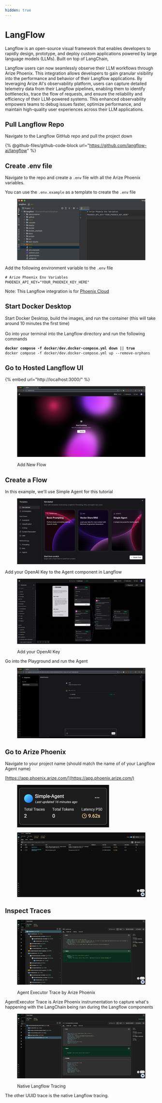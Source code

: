 ```yaml
---
hidden: true
---
```


# LangFlow

Langflow is an open-source visual framework that enables developers to rapidly design, prototype, and deploy custom applications powered by large language models (LLMs). Built on top of LangChain,

Langflow users can now seamlessly observe their LLM workflows through Arize Phoenix. This integration allows developers to gain granular visibility into the performance and behavior of their Langflow applications. By leveraging Arize AI's observability platform, users can capture detailed telemetry data from their Langflow pipelines, enabling them to identify bottlenecks, trace the flow of requests, and ensure the reliability and efficiency of their LLM-powered systems. This enhanced observability empowers teams to debug issues faster, optimize performance, and maintain high-quality user experiences across their LLM applications.

## Pull Langflow Repo

Navigate to the Langflow GitHub repo and pull the project down

{% @github-files/github-code-block url="https://github.com/langflow-ai/langflow" %}

## Create .env file

Navigate to the repo and create a `.env` file with all the Arize Phoenix variables.

You can use the `.env.example` as a template to create the `.env` file

<figure><img src="../../.gitbook/assets/image (7).png" alt=""><figcaption></figcaption></figure>

Add the following environment variable to the `.env` file

```
# Arize Phoenix Env Variables
PHOENIX_API_KEY="YOUR_PHOENIX_KEY_HERE"
```

Note: This Langflow integration is for [Phoenix](https://app.phoenix.arize.com/login/sign-up)[ Cloud](https://app.phoenix.arize.com/login/sign-up)

## Start Docker Desktop

Start Docker Desktop, build the images, and run the container (this will take around 10 minutes the first time)\
\
Go into your terminal into the Langflow directory and run the following commands

<pre><code><strong>docker compose -f docker/dev.docker-compose.yml down || true 
</strong>docker compose -f docker/dev.docker-compose.yml up --remove-orphans
</code></pre>

## Go to Hosted Langflow UI

{% embed url="http://localhost:3000/" %}

<figure><img src="../../.gitbook/assets/image (1) (1).png" alt=""><figcaption><p>Add New Flow</p></figcaption></figure>

## Create a Flow

In this example, we'll use Simple Agent for this tutorial

<figure><img src="../../.gitbook/assets/image (4).png" alt=""><figcaption></figcaption></figure>

Add your OpenAI Key to the Agent component in Langflow

<figure><img src="../../.gitbook/assets/image (5).png" alt=""><figcaption><p>Add your OpenAI Key</p></figcaption></figure>

Go into the Playground and run the Agent

<figure><img src="../../.gitbook/assets/image (3).png" alt=""><figcaption></figcaption></figure>

## Go to Arize Phoenix

Navigate to your project name (should match the name of of your Langflow Agent name)

[https://app.phoenix.arize.com/](https://app.phoenix.arize.com/)

<figure><img src="../../.gitbook/assets/image (8).png" alt=""><figcaption></figcaption></figure>

<figure><img src="../../.gitbook/assets/image (9).png" alt=""><figcaption></figcaption></figure>

## Inspect Traces

<figure><img src="../../.gitbook/assets/image (10).png" alt=""><figcaption><p>Agent Executor Trace by Arize Phoenix</p></figcaption></figure>

AgentExecutor Trace is Arize Phoenix instrumentation to capture what's happening with the LangChain being ran during the Langflow components

<figure><img src="../../.gitbook/assets/image (11).png" alt=""><figcaption><p>Native Langflow Tracing</p></figcaption></figure>

The other UUID trace is the native Langflow tracing.
